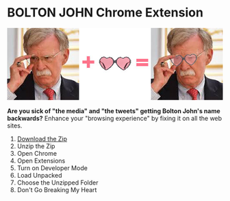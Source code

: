 # BOLTON JOHN Chrome Extension

![Bolton John PLUS Elton John EQUALS Bolton John](https://github.com/wam/bolton-john/raw/master/bolton-john.jpg)

**Are you sick of "the media" and "the tweets" getting Bolton John's name backwards?** Enhance your "browsing experience" by fixing it on all the web sites.

1. [Download the Zip](https://github.com/wam/bolton-john/releases/download/v1.0/bolton-john-version1point0.zip)
2. Unzip the Zip
3. Open Chrome
4. Open Extensions
5. Turn on Developer Mode
6. Load Unpacked
7. Choose the Unzipped Folder
8. Don't Go Breaking My Heart
